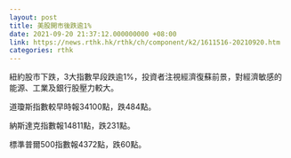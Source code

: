 ```yaml
---
layout: post
title: 美股開市後跌逾1%
date: 2021-09-20 21:37:12.000000000 +08:00
link: https://news.rthk.hk/rthk/ch/component/k2/1611516-20210920.htm
categories: rthk
---
```


紐約股市下跌，3大指數早段跌逾1%，投資者注視經濟復蘇前景，對經濟敏感的能源、工業及銀行股壓力較大。

道瓊斯指數較早時報34100點，跌484點。

納斯達克指數報14811點，跌231點。

標準普爾500指數報4372點，跌60點。
